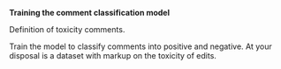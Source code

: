 __Training the comment classification model__

Definition of toxicity comments.

Train the model to classify comments into positive and negative. At your disposal is a dataset with markup on the toxicity of edits.
